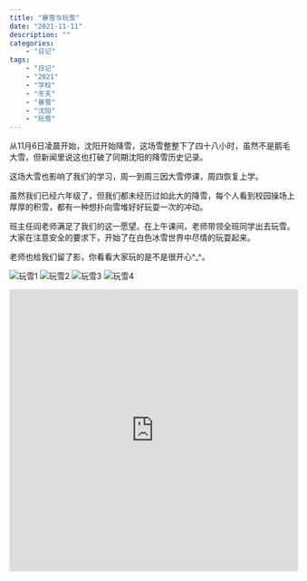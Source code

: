 ```yaml
---
title: "暴雪与玩雪"
date: "2021-11-11"
description: ""
categories:
    - "日记"
tags:
    - "日记"
    - "2021"
    - "学校"
    - "冬天"
    - "暴雪"
    - "沈阳"
    - "玩雪"
---
```


从11月6日凌晨开始，沈阳开始降雪，这场雪整整下了四十八小时，虽然不是鹅毛大雪，但新闻里说这也打破了同期沈阳的降雪历史记录。

这场大雪也影响了我们的学习，周一到周三因大雪停课，周四恢复上学。

虽然我们已经六年级了，但我们都未经历过如此大的降雪，每个人看到校园操场上厚厚的积雪，都有一种想扑向雪堆好好玩耍一次的冲动。

班主任阎老师满足了我们的这一愿望。在上午课间，老师带领全班同学出去玩雪。大家在注意安全的要求下，开始了在白色冰雪世界中尽情的玩耍起来。

老师也给我们留了影，你看看大家玩的是不是很开心^_^。

![玩雪1](http://image.tonybai.com/img/202111/diary_20211111_01.jpeg)
![玩雪2](http://image.tonybai.com/img/202111/diary_20211111_02.jpeg)
![玩雪3](http://image.tonybai.com/img/202111/diary_20211111_03.jpeg)
![玩雪4](http://image.tonybai.com/img/202111/diary_20211111_04.jpeg)


<iframe height=498 width=510 src='http://image.tonybai.com/img/202111/diary_20211111_01.mp4' frameborder=0 'allowfullscreen'></iframe>


